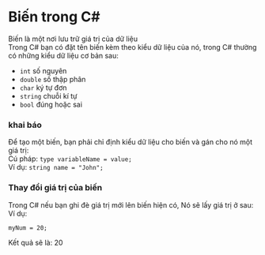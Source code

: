 # Biến trong C#
Biến là một nơi lưu trữ giá trị của dữ liệu  
Trong C# bạn có đặt tên biến kèm theo kiểu dữ liệu của nó, trong C# thường có những kiểu dữ liệu cơ bản sau:  
- `int` số nguyên  
- `double` số thập phân  
- `char` ký tự đơn  
- `string` chuỗi kí tự  
- `bool` đúng hoặc sai  
### khai báo
Để tạo một biến, bạn phải chỉ định kiểu dữ liệu cho biến và gán cho nó một giá trị:   
Cú pháp: `type variableName = value;`  
Ví dụ: `string name = "John";`
### Thay đổi giá trị của biến  
Trong C# nếu bạn ghi đè giá trị mới lên biến hiện có, Nó sẽ lấy giá trị ở sau:  
Ví dụ:  
```int myNum = 15;
myNum = 20;
```
Kết quả sẽ là: 20  
